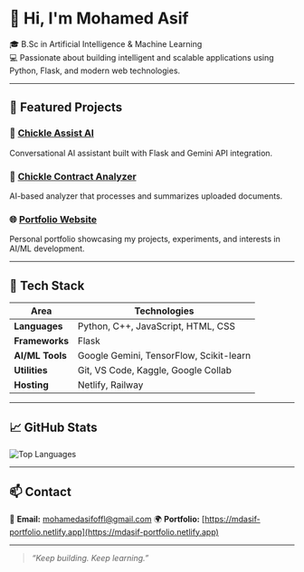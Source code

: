 # 👋 Hi, I'm Mohamed Asif

🎓 B.Sc in Artificial Intelligence & Machine Learning  
💻 Passionate about building intelligent and scalable applications using Python, Flask, and modern web technologies.

---

## 🚀 Featured Projects

### 💬 [Chickle Assist AI](https://chicklelegalassistai.netlify.app/)
Conversational AI assistant built with Flask and Gemini API integration.

### 📄 [Chickle Contract Analyzer](https://chicklelegalcontractanalyzer.netlify.app/)
AI-based analyzer that processes and summarizes uploaded documents.

### 🌐 [Portfolio Website](https://mdasif-portfolio.netlify.app/)
Personal portfolio showcasing my projects, experiments, and interests in AI/ML development.

---

## 🧠 Tech Stack

| Area | Technologies |
|------|---------------|
| **Languages** | Python, C++, JavaScript, HTML, CSS |
| **Frameworks** | Flask |
| **AI/ML Tools** | Google Gemini, TensorFlow, Scikit-learn |
| **Utilities** | Git, VS Code, Kaggle, Google Collab |
| **Hosting** | Netlify, Railway |

---

## 📈 GitHub Stats

![Top Languages](https://github-readme-stats.vercel.app/api/top-langs/?username=mdasif&layout=compact&theme=tokyonight)

---

## 📫 Contact

📧 **Email:** mohamedasifoffl@gmail.com
🌍 **Portfolio:** [https://mdasif-portfolio.netlify.app](https://mdasif-portfolio.netlify.app)

---

> _“Keep building. Keep learning.”_
